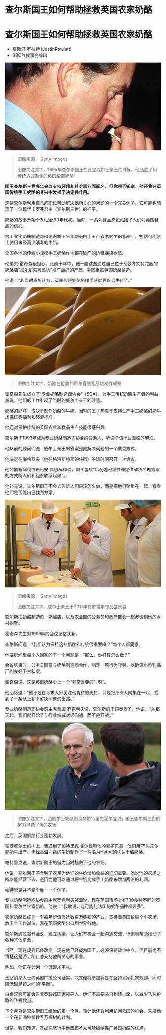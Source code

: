 # 查尔斯国王如何帮助拯救英国农家奶酪

#  查尔斯国王如何帮助拯救英国农家奶酪

  * 贾斯汀·罗拉特 (JustinRowlatt) 
  * BBC气候事务编辑 


![查尔斯王子，1995年](_126829762_mediaitem126829761.jpg)

> 图像来源，  Getty Images
>
> 图像加注文字，1995年查尔斯国王在还是威尔士亲王的时候，他品尝了用传统方式制作的英国柴郡奶酪

**国王查尔斯三世多年来以支持环境和社会事业而闻名，但你是否知道，他还曾在英国传统手工奶酪的复兴中发挥了决定性作用。**

这是查尔斯利用自己的职位帮助解决他所关心的问题的一个完美例子。它可能也暗示了一位现代卡罗莱君主（查尔斯三世）的样子。

奶酪的故事开始于20世纪90年代初。当时，一系列食品恐慌动摇了人们对英国食品的信心。

为工业化奶酪制造商指定的新卫生规则被用于生产农家奶酪的乳品厂，包括可能禁止使用未经高温消毒的牛奶。

全国各地的传统小规模手工奶酪作坊都在破产的边缘摇摇欲坠。

伦道夫·霍奇森很担心，此前十年中，他一直试图通过自己位于伦敦考文特花园的奶酪店“尼尔庭院乳品坊”推广最好的产品、争取重振英国奶酪酿造。

他说：“我当时真的认为，英国传统奶酪制作手艺就要永远失传了。”

![奶酪](_126827909_mediaitem126827907.jpg)

> 图像加注文字，奶酪在伦敦的尼尔庭院乳品坊发酵成熟

霍奇森先生成立了“专业奶酪制造商协会”（SCA），为手工传统奶酪生产者的利益游说，他们的工作引起了当时的威尔士亲王的注意。

奶酪的好坏，取决于制作奶酪的牛奶。当时的王子热衷于支持生产手工奶酪的奶牛场保证高福利和环境标准。

他还对保护传统的英国农业和食品生产技能很感兴趣。

查尔斯于1993年成为专业奶酪制造商协会的赞助人，听说了该行业面临的麻烦。

他从前的顾问们说，威尔士亲王的答案是他解决问题的一个典型方式。

他决定在海格罗夫（他在格洛斯特郡的住所）午饭时间召开一次会议。

他的前新闻秘书朱利安·佩恩解释说，国王喜欢“以创造可能性和提供解决问题方案的方式将人们和组织联系起来”。

他补充说，查尔斯国王不会去告诉人们应该怎么做，而是把他们聚集在一起，看看他们是否能自己找到方案。

![查尔斯品尝奶酪](_126829110_mediaitem126829109.jpg)

> 图像来源，  Getty Images
>
> 图像加注文字，威尔士亲王于2017年在普雷斯顿品尝奶酪

查尔斯把奶酪制造商，奶酪店，以及农业部的公务员和政府部长一起邀请到他的乡村别墅。

霍奇森先生对1999年的会议记忆犹新。

查尔斯问道：“我们认为保持这些奶酪和传统很重要吗？”每个人都同意。

他要房间里每个人回答的下一个问题是：“那么，你打算怎么做？”

会议结束时，公务员同意与奶酪制造商合作，制定一项行为守则，以确保小型乳品厂的良好卫生状况。

霍奇森说，这是英国奶酪史上一个“非常重要的时刻”。

他回忆道：“他不是在寻求大家关注他提供的支持，只是把所有人聚集在一起，找到了一条从上到下解决问题的出路。”

专业奶酪制造商协会前主席蒂姆·罗克利夫说，查尔斯的干预奏效了。他说：“从那天起，我们就开始了与行业权威对话沟通，而不是开战。”

![西威尔士奶酪制造商帕特里克霍尔登说，国王查尔斯三世的努力拯救了他的农场](_126829106_mediaitem126829105.jpg)

> 图像加注文字，西威尔士奶酪制造商帕特里克霍尔登说，国王查尔斯三世的努力拯救了他的农场

之后，英国奶酪行业蓬勃发展。

在西威尔士的山上，我遇到了帕特里克·霍尔登和他的妻子贝基，他们用75头艾尔郡奶牛出产、未经高温消毒的牛奶制作了一种名为Hafod的切达干酪奶酪。

帕特里克说，查尔斯国王的努力当时拯救了他的农场。

他说，查尔斯王子看到了农民为他们的牛奶增加收益的迫切需要。他说他的农场之所以能经营下去，是因为他可以通过将牛奶变成手工奶酪来增加两倍的利润。

帕特里克并不是个唯一一个例子。

专业奶酪制造商协会前主席罗克利夫笑着说，现在英国市场上有700多种不同的英国和爱尔兰农家奶酪。他说：“我敢说，这可能比法国的奶酪品种都要多”。

农家奶酪已成为一个每年价值高达数百万英镑的产业，支持着英国数百个小农场，数千个工作岗位，现在英国奶酪出口到世界各地。

查尔斯通过召开会议，建立桥梁，让人们有机会一起沟通交流，悄悄地帮助推动了各种其他事业。

当然，现在规则已经改变。现在他已经成为国王，必须保持政治中立，但目前尚不清楚这是否会阻止他支持他所关心的事业。

例如，他正在计划一个低碳加冕礼。

王室消息人士向英国广播公司证实，决定谁将参加将是在坚持皇家礼宾规则、同时降低碳足迹之间的“平衡”。

白金汉宫可能会告诉英联邦国家领导人，他们不需要亲自到场出席，以减少飞往伦敦的飞机数量。

下个月将是查尔斯国王统治的第一个月。预计他还将利用访问法国的机会，来推动一个在非洲种植数百万棵树的计划。

但是，我们知道，在那次旅行中他应该不太可能继续推广英国奶酪的优点。


